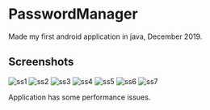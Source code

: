 # PasswordManager

Made my first android application in java, December 2019.

## Screenshots

![ss1](/Screenshots/ss1.png)
![ss2](/Screenshots/ss2.png)
![ss3](/Screenshots/ss3.png)
![ss4](/Screenshots/ss4.png)
![ss5](/Screenshots/ss5.png)
![ss6](/Screenshots/ss6.png)
![ss7](/Screenshots/ss7.png)

Application has some performance issues.
